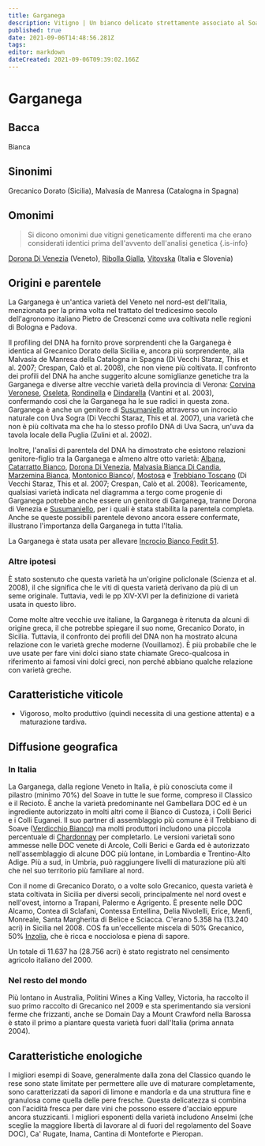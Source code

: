 ```yaml
---
title: Garganega
description: Vitigno | Un bianco delicato strettamente associato al Soave il cui vigore e le cui rese necessitano di uno stretto controllo.
published: true
date: 2021-09-06T14:48:56.281Z
tags: 
editor: markdown
dateCreated: 2021-09-06T09:39:02.166Z
---
```


# Garganega

## Bacca
Bianca

## Sinonimi
Grecanico Dorato (Sicilia), Malvasía de Manresa (Catalogna in Spagna)

## Omonimi
> Si dicono omonimi due vitigni geneticamente differenti ma che erano considerati identici prima dell'avvento dell'analisi genetica
{.is-info}

[Dorona Di Venezia](/vitigni/Italia/dorona-di-venezia) (Veneto), [Ribolla Gialla](/vitigni/bacca-bianca/ribolla-gialla), [Vitovska](/vitigni/bacca-bianca/vitovska) (Italia e Slovenia)


## Origini e parentele
La Garganega è un'antica varietà del Veneto nel nord-est dell'Italia, menzionata per la prima volta nel trattato del tredicesimo secolo dell'agronomo italiano Pietro de Crescenzi come uva coltivata nelle regioni di Bologna e Padova.

Il profiling del DNA ha fornito prove sorprendenti che la Garganega è identica al Grecanico Dorato della Sicilia e, ancora più sorprendente, alla Malvasía de Manresa della Catalogna in Spagna (Di Vecchi Staraz, This et al. 2007; Crespan, Calò et al. 2008), che non viene più coltivata. Il confronto dei profili del DNA ha anche suggerito alcune somiglianze genetiche tra la Garganega e diverse altre vecchie varietà della provincia di Verona: [Corvina Veronese](/vitigni/bacca-nera/corvina-veronese), [Oseleta](/vitigni/bacca-nera/oseleta), [Rondinella](/vitigni/bacca-nera/rondinella) e [Dindarella](/vitigni/bacca-nera/dindarella) (Vantini et al. 2003), confermando così che la Garganega ha le sue radici in questa zona. Garganega è anche un genitore di [Susumaniello](/vitigni/bacca-nera/susumaniello) attraverso un incrocio naturale con Uva Sogra (Di Vecchi Staraz, This et al. 2007), una varietà che non è più coltivata ma che ha lo stesso profilo DNA di Uva Sacra, un'uva da tavola locale della Puglia (Zulini et al. 2002).

Inoltre, l'analisi di parentela del DNA ha dimostrato che esistono relazioni genitore-figlio tra la Garganega e almeno altre otto varietà: [Albana](/vitigni/Italia/albana), [Catarratto Bianco](/vitigni/bacca-bianca/catarratto-bianco), [Dorona Di Venezia](/vitigni/Italia/dorona-di-venezia), [Malvasia Bianca Di Candia](/vitigni/Italia/malvasia-bianca-di-candia), [Marzemina Bianca](/vitigni/bacca-bianca/marzemina-bianca), [Montonico Bianco](/vitigni/bacca-montonico-bianco)/, [Mostosa](/vitigni/bacca-bianca/mostosa) e [Trebbiano Toscano](/vitigni/Italia/trebbiano-toscano) (Di Vecchi Staraz, This et al. 2007; Crespan, Calò et al. 2008). Teoricamente, qualsiasi varietà indicata nel diagramma a tergo come progenie di Garganega potrebbe anche essere un genitore di Garganega, tranne Dorona di Venezia e [Susumaniello](/vitigni/bacca-nera/susumaniello), per i quali è stata stabilita la parentela completa. Anche se queste possibili parentele devono ancora essere confermate, illustrano l'importanza della Garganega in tutta l'Italia.

La Garganega è stata usata per allevare [Incrocio Bianco Fedit 51](/vitigni/bacca-bianca/incrocio-bianco-fedit-51).

### Altre ipotesi
È stato sostenuto che questa varietà ha un'origine policlonale (Scienza et al. 2008), il che significa che le viti di questa varietà derivano da più di un seme originale. Tuttavia, vedi le pp XIV-XVI per la definizione di varietà usata in questo libro.

Come molte altre vecchie uve italiane, la Garganega è ritenuta da alcuni di origine greca, il che potrebbe spiegare il suo nome, Grecanico Dorato, in Sicilia. Tuttavia, il confronto dei profili del DNA non ha mostrato alcuna relazione con le varietà greche moderne (Vouillamoz). È più probabile che le uve usate per fare vini dolci siano state chiamate Greco-qualcosa in riferimento ai famosi vini dolci greci, non perché abbiano qualche relazione con varietà greche.

## Caratteristiche viticole

- Vigoroso, molto produttivo (quindi necessita di una gestione attenta) e a maturazione tardiva.

## Diffusione geografica

### In Italia

La Garganega, dalla regione Veneto in Italia, è più conosciuta come il pilastro (minimo 70%) del Soave in tutte le sue forme, compreso il Classico e il Recioto. È anche la varietà predominante nel Gambellara DOC ed è un ingrediente autorizzato in molti altri come il Bianco di Custoza, i Colli Berici e i Colli Euganei. Il suo partner di assemblaggio più comune è il Trebbiano di Soave ([Verdicchio Bianco](/vitigni/Italia/verdicchio-bianco)) ma molti produttori includono una piccola percentuale di [Chardonnay](/vitigni/Francia/chardonnay) per completarlo. Le versioni varietali sono ammesse nelle DOC venete di Arcole, Colli Berici e Garda ed è autorizzato nell'assemblaggio di alcune DOC più lontane, in Lombardia e Trentino-Alto Adige. Più a sud, in Umbria, può raggiungere livelli di maturazione più alti che nel suo territorio più familiare al nord.

Con il nome di Grecanico Dorato, o a volte solo Grecanico, questa varietà è stata coltivata in Sicilia per diversi secoli, principalmente nel nord ovest e nell'ovest, intorno a Trapani, Palermo e Agrigento. È presente nelle DOC Alcamo, Contea di Sclafani, Contessa Entellina, Delia Nivolelli, Erice, Menfi, Monreale, Santa Margherita di Belice e Sciacca. C'erano 5.358 ha (13.240 acri) in Sicilia nel 2008. COS fa un'eccellente miscela di 50% Grecanico, 50% [Inzolia](/vitigni/bacca-bianca/inzolia), che è ricca e nocciolosa e piena di sapore.

Un totale di 11.637 ha (28.756 acri) è stato registrato nel censimento agricolo italiano del 2000.

### Nel resto del mondo

Più lontano in Australia, Politini Wines a King Valley, Victoria, ha raccolto il suo primo raccolto di Grecanico nel 2009 e sta sperimentando sia versioni ferme che frizzanti, anche se Domain Day a Mount Crawford nella Barossa è stato il primo a piantare questa varietà fuori dall'Italia (prima annata 2004).

## Caratteristiche enologiche

I migliori esempi di Soave, generalmente dalla zona del Classico quando le rese sono state limitate per permettere alle uve di maturare completamente, sono caratterizzati da sapori di limone e mandorla e da una struttura fine e granulosa come quella delle pere fresche. Questa delicatezza si combina con l'acidità fresca per dare vini che possono essere d'acciaio eppure ancora stuzzicanti. I migliori esponenti della varietà includono Anselmi (che sceglie la maggiore libertà di lavorare al di fuori del regolamento del Soave DOC), Ca' Rugate, Inama, Cantina di Monteforte e Pieropan.


